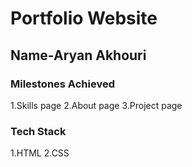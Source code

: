 # Portfolio Website

## Name-Aryan Akhouri



### Milestones Achieved

1.Skills page
2.About page
3.Project page

### Tech Stack

1.HTML
2.CSS
